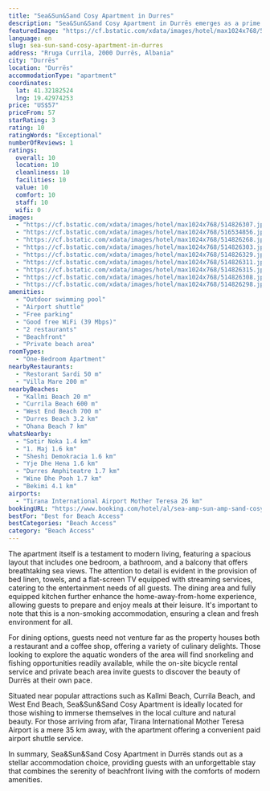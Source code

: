 ```yaml
---
title: "Sea&Sun&Sand Cosy Apartment in Durres"
description: "Sea&Sun&Sand Cosy Apartment in Durrës emerges as a prime choice for travelers seeking the perfect blend of comfort and convenience along the Albanian coastline."
featuredImage: "https://cf.bstatic.com/xdata/images/hotel/max1024x768/514826307.jpg?k=77765a8d05ec46466f215938fadffb375b2da0e576d27cdc476eb2f4ed9f1f53&o=&hp=1"
language: en
slug: sea-sun-sand-cosy-apartment-in-durres
address: "Rruga Currila, 2000 Durrës, Albania"
city: "Durrës"
location: "Durrës"
accommodationType: "apartment"
coordinates:
  lat: 41.32182524
  lng: 19.42974253
price: "US$57"
priceFrom: 57
starRating: 3
rating: 10
ratingWords: "Exceptional"
numberOfReviews: 1
ratings:
  overall: 10
  location: 10
  cleanliness: 10
  facilities: 10
  value: 10
  comfort: 10
  staff: 10
  wifi: 0
images:
  - "https://cf.bstatic.com/xdata/images/hotel/max1024x768/514826307.jpg?k=77765a8d05ec46466f215938fadffb375b2da0e576d27cdc476eb2f4ed9f1f53&o=&hp=1"
  - "https://cf.bstatic.com/xdata/images/hotel/max1024x768/516534856.jpg?k=debac1e7759a9b5f8efd2edaa8184bf3d27b3d6523a4b7cc6d3a5f83fd2508ee&o=&hp=1"
  - "https://cf.bstatic.com/xdata/images/hotel/max1024x768/514826268.jpg?k=344dec27aca9a432def57f4880c3cd2d5a32fb0bc6cb97fdfd89973bedcff2b8&o=&hp=1"
  - "https://cf.bstatic.com/xdata/images/hotel/max1024x768/514826303.jpg?k=4947f81e1347484eb244e9ba5e0b14c70b3d9dec1cb53abda03047d1af0b27ea&o=&hp=1"
  - "https://cf.bstatic.com/xdata/images/hotel/max1024x768/514826329.jpg?k=768ce9b8a056d67c9cf1fc88d50500cbdd6480272cdc1437f273a5dffbbaf55d&o=&hp=1"
  - "https://cf.bstatic.com/xdata/images/hotel/max1024x768/514826311.jpg?k=b5fdf8697f07055316baf783ea8f91fceeaad14f4c980ab393460d1bb509e531&o=&hp=1"
  - "https://cf.bstatic.com/xdata/images/hotel/max1024x768/514826315.jpg?k=41f3009aa1fdf47aa6b4e9bf81b37e0b50307e7282c7ad4aebf4b0cc0b0b9e7c&o=&hp=1"
  - "https://cf.bstatic.com/xdata/images/hotel/max1024x768/514826308.jpg?k=338852ef1461dc086a26d280b2048c62ca7d43cc92d06b3ff5deeeb99b471cb0&o=&hp=1"
  - "https://cf.bstatic.com/xdata/images/hotel/max1024x768/514826298.jpg?k=ea9c355c7be1ec89820ba6046eb8fe20b517efcb9a5e9a05ba507c58d3cac258&o=&hp=1"
amenities:
  - "Outdoor swimming pool"
  - "Airport shuttle"
  - "Free parking"
  - "Good free WiFi (39 Mbps)"
  - "2 restaurants"
  - "Beachfront"
  - "Private beach area"
roomTypes:
  - "One-Bedroom Apartment"
nearbyRestaurants:
  - "Restorant Sardi 50 m"
  - "Villa Mare 200 m"
nearbyBeaches:
  - "Kallmi Beach 20 m"
  - "Currila Beach 600 m"
  - "West End Beach 700 m"
  - "Durres Beach 3.2 km"
  - "Ohana Beach 7 km"
whatsNearby:
  - "Sotir Noka 1.4 km"
  - "1. Maj 1.6 km"
  - "Sheshi Demokracia 1.6 km"
  - "Yje Dhe Hena 1.6 km"
  - "Durres Amphiteatre 1.7 km"
  - "Wine Dhe Pooh 1.7 km"
  - "Bekimi 4.1 km"
airports:
  - "Tirana International Airport Mother Teresa 26 km"
bookingURL: "https://www.booking.com/hotel/al/sea-amp-sun-amp-sand-cosy-apartment-in-durres.en-gb.html?aid=8035640"
bestFor: "Best for Beach Access"
bestCategories: "Beach Access"
category: "Beach Access"
---
```


The apartment itself is a testament to modern living, featuring a spacious layout that includes one bedroom, a bathroom, and a balcony that offers breathtaking sea views. The attention to detail is evident in the provision of bed linen, towels, and a flat-screen TV equipped with streaming services, catering to the entertainment needs of all guests. The dining area and fully equipped kitchen further enhance the home-away-from-home experience, allowing guests to prepare and enjoy meals at their leisure. It's important to note that this is a non-smoking accommodation, ensuring a clean and fresh environment for all.

For dining options, guests need not venture far as the property houses both a restaurant and a coffee shop, offering a variety of culinary delights. Those looking to explore the aquatic wonders of the area will find snorkeling and fishing opportunities readily available, while the on-site bicycle rental service and private beach area invite guests to discover the beauty of Durrës at their own pace.

Situated near popular attractions such as Kallmi Beach, Currila Beach, and West End Beach, Sea&Sun&Sand Cosy Apartment is ideally located for those wishing to immerse themselves in the local culture and natural beauty. For those arriving from afar, Tirana International Mother Teresa Airport is a mere 35 km away, with the apartment offering a convenient paid airport shuttle service.

In summary, Sea&Sun&Sand Cosy Apartment in Durrës stands out as a stellar accommodation choice, providing guests with an unforgettable stay that combines the serenity of beachfront living with the comforts of modern amenities.